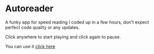 # Autoreader

A funky app for speed reading I coded up in a few hours, don't expect perfect code quality or any updates.

Click anywhere to start playing and click again to pause.

You can use it [click here](https://evilwojtek.github.io/autoreader/)
